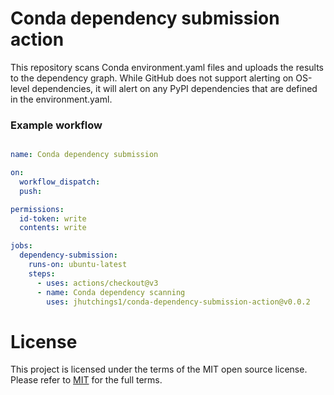 # Conda dependency submission action

This repository scans Conda environment.yaml files and uploads the results to the dependency graph. While GitHub does not support alerting on OS-level dependencies, it will alert on any PyPI dependencies that are defined in the environment.yaml. 


### Example workflow

```yaml

name: Conda dependency submission

on:
  workflow_dispatch:
  push:

permissions: 
  id-token: write
  contents: write

jobs:
  dependency-submission:
    runs-on: ubuntu-latest
    steps:
      - uses: actions/checkout@v3
      - name: Conda dependency scanning
        uses: jhutchings1/conda-dependency-submission-action@v0.0.2
```    
    
# License
This project is licensed under the terms of the MIT open source license. Please refer to [MIT](LICENSE.md) for the full terms.

